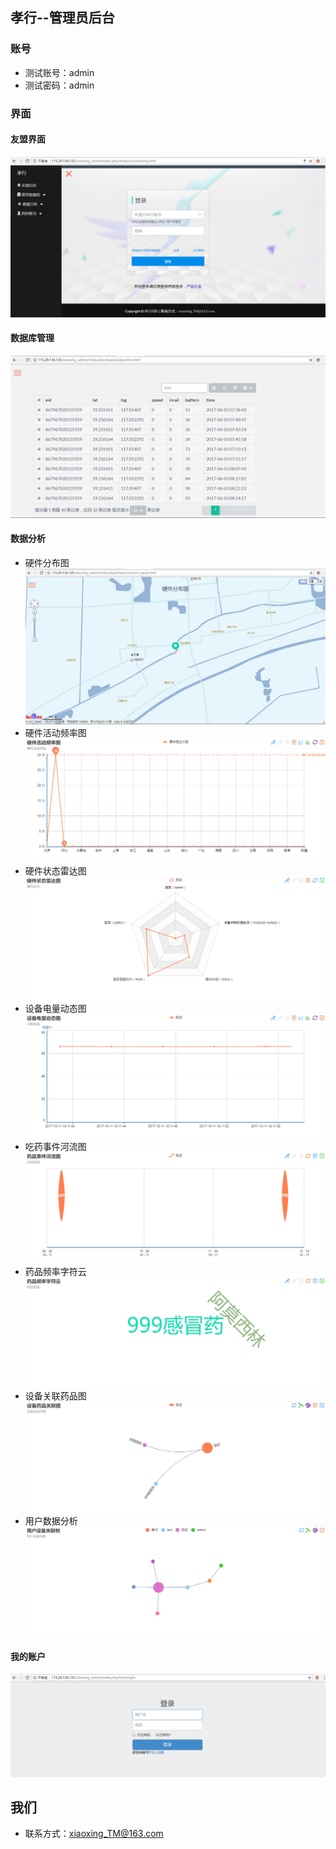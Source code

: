 ## 孝行--管理员后台
### 账号
* 测试账号：admin
* 测试密码：admin
### 界面
#### 友盟界面
![image](https://github.com/shenzhengyang/xiaoxing-xiaoxing_admin/blob/master/xiaoxing_admin_image/xiaoxing_admin_%E5%8F%8B%E7%9B%9F%E7%A4%BE%E5%8C%BA.png)
#### 数据库管理
![image](https://github.com/shenzhengyang/xiaoxing-xiaoxing_admin/blob/master/xiaoxing_admin_image/xiaoxing_admin_%E6%95%B0%E6%8D%AE%E5%BA%93%E8%A1%A8.png)
#### 数据分析
* 硬件分布图
![image](https://github.com/shenzhengyang/xiaoxing-xiaoxing_admin/blob/master/xiaoxing_admin_image/xiaoxing_admin_%E7%A1%AC%E4%BB%B6%E5%88%86%E5%B8%83%E5%9B%BE.png)
* 硬件活动频率图
![image](https://github.com/shenzhengyang/xiaoxing-xiaoxing_admin/blob/master/xiaoxing_admin_image/%E7%A1%AC%E4%BB%B6%E6%B4%BB%E5%8A%A8%E9%A2%91%E7%8E%87%E5%9B%BE.png)
* 硬件状态雷达图
![image](https://github.com/shenzhengyang/xiaoxing-xiaoxing_admin/blob/master/xiaoxing_admin_image/%E7%A1%AC%E4%BB%B6%E7%8A%B6%E6%80%81%E9%9B%B7%E8%BE%BE%E5%9B%BE.png)
* 设备电量动态图
![image](https://github.com/shenzhengyang/xiaoxing-xiaoxing_admin/blob/master/xiaoxing_admin_image/%E8%AE%BE%E5%A4%87%E7%94%B5%E9%87%8F%E5%8A%A8%E6%80%81%E5%9B%BE.png)
* 吃药事件河流图
![image](https://github.com/shenzhengyang/xiaoxing-xiaoxing_admin/blob/master/xiaoxing_admin_image/%E8%8D%AF%E5%93%81%E4%BA%8B%E4%BB%B6%E6%B2%B3%E6%B5%81%E5%9B%BE.png)
* 药品频率字符云
![image](https://github.com/shenzhengyang/xiaoxing-xiaoxing_admin/blob/master/xiaoxing_admin_image/%E8%8D%AF%E5%93%81%E9%A2%91%E7%8E%87%E5%AD%97%E7%AC%A6%E4%BA%91.png)
* 设备关联药品图
![image](https://github.com/shenzhengyang/xiaoxing-xiaoxing_admin/blob/master/xiaoxing_admin_image/%E8%AE%BE%E5%A4%87%E8%8D%AF%E5%93%81%E5%85%B3%E8%81%94%E5%9B%BE.png)
* 用户数据分析
![image](https://github.com/shenzhengyang/xiaoxing-xiaoxing_admin/blob/master/xiaoxing_admin_image/%E7%94%A8%E6%88%B7%E8%AE%BE%E5%A4%87%E5%85%B3%E8%81%94%E6%A0%91.png)
#### 我的账户
![image](https://github.com/shenzhengyang/xiaoxing-xiaoxing_admin/blob/master/xiaoxing_admin_image/xiaoxing_admin_%E7%99%BB%E5%BD%95.png)
## 我们
* 联系方式：xiaoxing_TM@163.com
